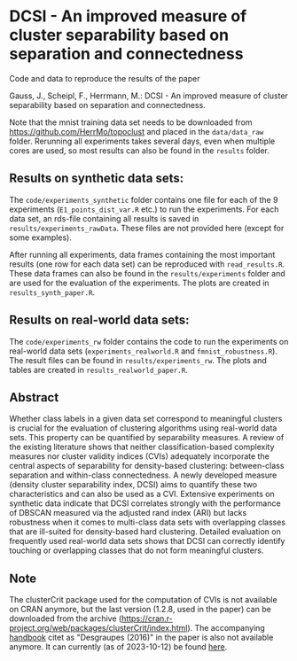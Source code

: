 # DCSI - An improved measure of cluster separability based on separation and connectedness

Code and data to reproduce the results of the paper 

Gauss, J., Scheipl, F., Herrmann, M.: DCSI - An improved measure of cluster separability based on separation and connectedness.

Note that the mnist training data set needs to be downloaded from https://github.com/HerrMo/topoclust and placed in the `data/data_raw` folder. Rerunning all experiments takes several days, even when multiple cores are used, so most results can also be found in the `results` folder.

## Results on synthetic data sets:

The `code/experiments_synthetic` folder contains one file for each of the 9 experiments (`E1_points_dist_var.R` etc.) to run the experiments. For each data set, an rds-file containing all results is saved in `results/experiments_rawData`. These files are not provided here (except for some examples).

After running all experiments, data frames containing the most important results (one row for each data set) can be reproduced with `read_results.R`. These data frames can also be found in the `results/experiments` folder and are used for the evaluation of the experiments. The plots are created in `results_synth_paper.R`.

## Results on real-world data sets:

The `code/experiments_rw` folder contains the code to run the experiments on real-world data sets (`experiments_realworld.R` and `fmnist_robustness.R`). The result files can be found in `results/experiments_rw`. The plots and tables are created in `results_realworld_paper.R`.

## Abstract

Whether class labels in a given data set correspond to meaningful clusters is crucial for the evaluation of clustering algorithms using real-world data sets. This property can be quantified by separability measures. A review of the existing literature shows that neither classification-based complexity measures nor cluster validity indices (CVIs) adequately incorporate the central aspects of separability for density-based clustering: between-class separation and within-class connectedness. A newly developed measure (density cluster separability index, DCSI) aims to quantify these two characteristics and can also be used as a CVI. Extensive experiments on synthetic data indicate that DCSI correlates strongly with the performance of DBSCAN measured via the adjusted rand index (ARI) but lacks robustness when it comes to multi-class data sets with overlapping classes that are ill-suited for density-based hard clustering. Detailed evaluation on frequently used real-world data sets shows that DCSI can correctly identify touching or overlapping classes that do not form meaningful clusters.

## Note 

The clusterCrit package used for the computation of CVIs is not available on CRAN anymore, but the last version (1.2.8, used in the paper) can be downloaded from the archive (https://cran.r-project.org/web/packages/clusterCrit/index.html). The accompanying [handbook](https://www.semanticscholar.org/paper/Clustering-Indices-Desgraupes/c9f50bc2b009dd1c957e60a5e8dd138e4c8f0ecd) citet as "Desgraupes (2016)" in the paper is also not available anymore. It can currently (as of 2023-10-12) be found [here](http://cran.nexr.com/web/packages/clusterCrit/vignettes/clusterCrit.pdf).


